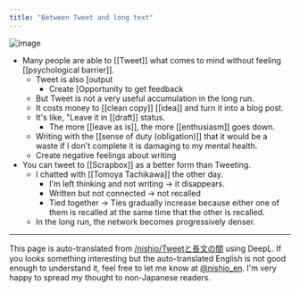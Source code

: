 ```yaml
---
title: "Between Tweet and long text"
---
```


![image](https://gyazo.com/2b726ba195e580ef9a27cdb151fedd06/thumb/1000)
- Many people are able to [[Tweet]] what comes to mind without feeling [[psychological barrier]].
    - Tweet is also [output
        - Create [Opportunity to get feedback
    - But Tweet is not a very useful accumulation in the long run.
    - It costs money to [[clean copy]] [[idea]] and turn it into a blog post.
    - It's like, "Leave it in [[draft]] status.
        - The more [[leave as is]], the more [[enthusiasm]] goes down.
    - Writing with the [[sense of duty (obligation)]] that it would be a waste if I don't complete it is damaging to my mental health.
    - Create negative feelings about writing
- You can tweet to [[Scrapbox]] as a better form than Tweeting.
    - I chatted with [[Tomoya Tachikawa]] the other day.
        - I'm left thinking and not writing -> it disappears.
        - Written but not connected -> not recalled
        - Tied together -> Ties gradually increase because either one of them is recalled at the same time that the other is recalled.
    - In the long run, the network becomes progressively denser.

---
This page is auto-translated from [/nishio/Tweetと長文の間](https://scrapbox.io/nishio/Tweetと長文の間) using DeepL. If you looks something interesting but the auto-translated English is not good enough to understand it, feel free to let me know at [@nishio_en](https://twitter.com/nishio_en). I'm very happy to spread my thought to non-Japanese readers.